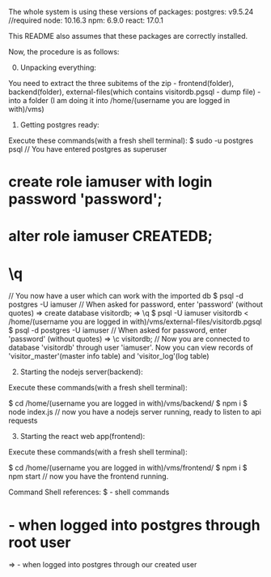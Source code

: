The whole system is using these versions of packages:
postgres: v9.5.24  //required
node: 10.16.3
npm: 6.9.0
react: 17.0.1

This README also assumes that these packages are correctly installed.

Now, the procedure is as follows:

0. Unpacking everything:

You need to extract the three subitems of the zip - frontend(folder), backend(folder), external-files(which contains visitordb.pgsql - dump file) - into a folder (I am doing it into /home/(username you are logged in with)/vms)

1. Getting postgres ready:

Execute these commands(with a fresh shell terminal):
$ sudo -u postgres psql
// You have entered postgres as superuser
# create role iamuser with login password 'password';
# alter role iamuser CREATEDB;
# \q
// You now have a user which can work with the imported db
$ psql -d postgres -U iamuser
// When asked for password, enter 'password' (without quotes)
=> create database visitordb;
=> \q
$ psql -U iamuser visitordb < /home/(username you are logged in with)/vms/external-files/visitordb.pgsql
$ psql -d postgres -U iamuser
// When asked for password, enter 'password' (without quotes)
=> \c visitordb;
// Now you are connected to database 'visitordb' through user 'iamuser'. Now you can view records of 'visitor_master'(master info table) and 'visitor_log'(log table)

2. Starting the nodejs server(backend):

Execute these commands(with a fresh shell terminal):

$ cd /home/(username you are logged in with)/vms/backend/
$ npm i
$ node index.js
// now you have a nodejs server running, ready to listen to api requests

3. Starting the react web app(frontend):

Execute these commands(with a fresh shell terminal):

$ cd /home/(username you are logged in with)/vms/frontend/
$ npm i
$ npm start
// now you have the frontend running.

Command Shell references:
$  - shell commands
#  - when logged into postgres through root user
=> - when logged into postgres through our created user

